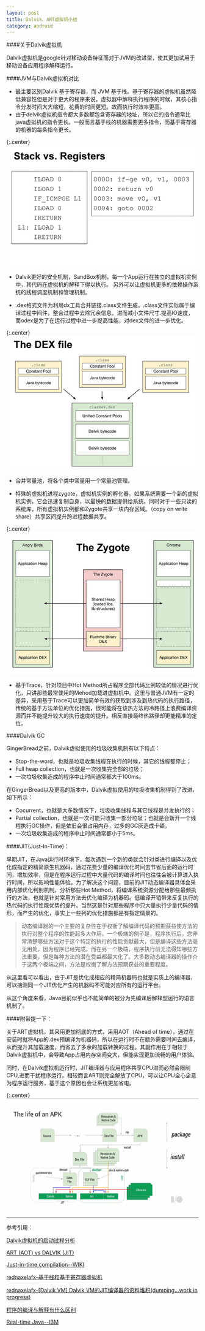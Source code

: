 ```yaml
---
layout: post
title: Dalvik、ART虚拟机小结
category: android
---
```


####关于Dalvik虚拟机

Dalvik虚拟机是google针对移动设备特征而对于JVM的改进型，使其更加试用于移动设备应用程序解释运行。

####JVM与Dalvik虚拟机对比

* 最主要区别Dalvik 基于寄存器，而 JVM 基于栈。基于寄存器的虚拟机虽然降低兼容性但是对于更大的程序来说，虚拟器中解释执行程序的时候，其核心指令分发时间大大缩短，花费的时间更短。故而执行时效率更高。               
* 由于delvik虚拟机指令都大多数都包含寄存器的地址，所以它的指令通常比java虚拟机的指令更长。一般而言基于栈的机器需要更多指令，而基于寄存器的机器的每条指令更长。

{:.center}
![stack-vs-registers](\assets\img\20150808\stackvsregisters.png)

* Dalvik更好的安全机制，SandBox机制，每一个App运行在独立的虚拟机实例中，其代码在虚拟机的解释下得以执行。 另外可以让虚拟机更多的依赖操作系统的线程调度机制和管理机制。

* .dex格式文件为利用dx工具合并链接.class文件生成，.class文件实际属于编译过程中间件，整合过程中去除冗余信息，进而减小文件尺寸.提高IO速度，而odex是为了在运行过程中进一步提高性能，对dex文件的进一步优化。 

{:.center}
![stack-vs-registers](\assets\img\20150808\dexfile.png)

* 合并常量池，将各个类中常量用一个常量池管理。

* 特殊的虚拟机进程zygote，虚拟机实例的孵化器。如果系统需要一个新的虚拟机实例，它会迅速复制自身，以最快的数据提供给系统。同时对于一些只读的系统库，所有虚拟机实例都和Zygote共享一块内存区域。（copy on write share）共享区间提升跨进程数据共享。

{:.center}
![stack-vs-registers](\assets\img\20150808\zygote.png)

* 基于Trace，针对项目中Hot Method所占程序全部代码比例较低的情况进行优化，只讲那些最常使用的Mehod加载进虚拟机中。这里与普通JVM有一定的差异，采用基于Trace可以更加简单有效的获取到涉及到热代码的执行路径，传统的基于方法单位的优化措施，很可能将在该热方法的冷路径上浪费编译资源而并不能提升较大的执行速度的提升。相反直接最终热路径却更能精准的定位。


 
####Dalvik GC

GingerBread之前，Dalvik虚拟使用的垃圾收集机制有以下特点：

* Stop-the-word，也就是垃圾收集线程在执行的时候，其它的线程都停止；              
* Full heap collection，也就是一次收集完全部的垃圾；                           
* 一次垃圾收集造成的程序中止时间通常都大于100ms。

在GingerBread以及更高的版本中，Dalvik虚拟使用的垃圾收集机制得到了改进，如下所示：

* Cocurrent，也就是大多数情况下，垃圾收集线程与其它线程是并发执行的；     
* Partial collection，也就是一次可能只收集一部分垃圾；也就是会新开一个线程执行GC操作，但是依旧会很占用内存，过多的GC灰造成卡顿。                 
* 一次垃圾收集造成的程序中止时间通常都小于5ms。


####JIT(Just-In-Time)：

早期JIT，在Java运行时环境下，每次遇到一个新的类就会针对类进行编译以及优化成指定的精简原生机器码，通过花费少量的编译优化时间去节省后面的运行时间，增加效率，但是在程序运行过程中大量代码的编译时间也往往会被计算进入执行时间，所以影响性能体验。为了解决这个问题，目前的JIT动态编译器具体会采用内部优化判别机制，分析那些Hot Method，将编译系统资源分配给那些最频执行的方法，也就是针对常用方法去优化编译为机器码。低编译开销带来反复执行的热代码的执行性能优势的提升。当然这是针对那些程序中只大量执行少量代码的情形，而产生的优化，事实上一些列的优化措施都是有指定情景的。

>动态编译器的一个主要的复杂性在于权衡了解编译代码的预期获益使方法的执行对整个程序的性能起多大作用。一个极端的例子是，程序执行后，您非常清楚哪些方法对于这个特定的执行的性能贡献最大，但是编译这些方法毫无用处，因为程序已经完成。而在另一个极端，程序执行前无法得知哪些方法重要，但是每种方法的潜在受益都最大化了。大多数动态编译器的操作介于这两个极端之间，方法是权衡了解方法预期获益的重要程度。

从这里看可以看出，由于JIT是优化成相应的精简机器码也就是实质上的编译器，可以揣测同一个JIT优化产生的机器码不可能对应所有的运行平台。

从这个角度来看，Java目前似乎也不能简单的被分为先编译后解释型运行的语言机制了。



####附带提一下：

关于ART虚拟机，其采用更加彻底的方式，采用AOT（Ahead of time），通过在安装时就将App的.dex预编译为机器码，所以在运行时不在额外需要时间去编译，从而提升其加载速度，而省去了多余的加载转换的过程。其副作用在于相较于Dalvik虚拟机中，会导致App占用内存空间变大，但能实现更加流畅的用户体验。

同时，在Dalvik虚拟机运行时，JIT编译器与应用程序共享CPU进而必然会限制CPU,进而干扰程序运行。相较而言ART则完全解放了CPU，可以让CPU全心全意为程序运行服务，基于这个原因也会让系统更加省电。

{:.center}
![apklifetime](\assets\img\20150808\apklifetime.png)

---

参考引用：

[Dalvik虚拟机的启动过程分析](http://blog.csdn.net/luoshengyang/article/details/8885792)

[ART (AOT) vs DALVIK (JIT)](http://www.slideshare.net/limaniBhavik/artaot-vs-dalvikjit)

[Just-in-time compilation--WIKI](https://en.wikipedia.org/wiki/Just-in-time_compilation)

[rednaxelafx-基于栈和基于寄存器虚拟机](http://rednaxelafx.iteye.com/blog/492667)

[rednaxelafx-[Dalvik VM] Dalvik VM的JIT编译器的资料堆积(dumping...work in progress)](http://hllvm.group.iteye.com/group/topic/17798)

[程序的编译与解释有什么区别](http://www.zhihu.com/question/21486706)

[Real-time Java--IBM](http://www.ibm.com/developerworks/views/java/libraryview.jsp?search_by=Real+time+Java+Part)


